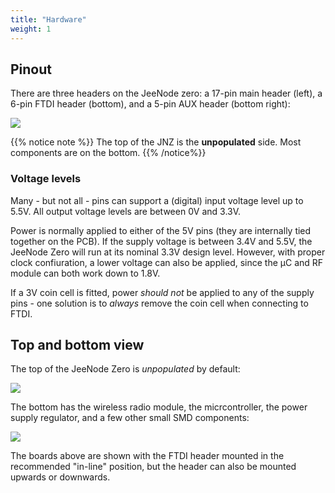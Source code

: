 ```yaml
---
title: "Hardware"
weight: 1
---
```


## Pinout

There are three headers on the JeeNode zero: a 17-pin main header (left), a
6-pin FTDI header (bottom), and a 5-pin AUX header (bottom right):

![](../jnz-rev4-pinout.png)

{{% notice note %}}
The top of the JNZ is the **unpopulated** side. Most components are on the
bottom.
{{% /notice%}}

### Voltage levels

Many - but not all - pins can support a (digital) input voltage level up to
5.5V.  All output voltage levels are between 0V and 3.3V.

Power is normally applied to either of the 5V pins (they are internally tied
together on the PCB). If the supply voltage is between 3.4V and 5.5V, the
JeeNode Zero will run at its nominal 3.3V design level. However, with proper
clock confiuration, a lower voltage can also be applied, since the µC and RF
module can both work down to 1.8V.

If a 3V coin cell is fitted, power _should not_ be applied to any of the supply
pins - one solution is to _always_ remove the coin cell when connecting to FTDI.

## Top and bottom view

The top of the JeeNode Zero is _unpopulated_ by default:

![](../DSC_5703.jpg?width=300px)

The bottom has the wireless radio module, the micrcontroller, the power
supply regulator, and a few other small SMD components:

![](../DSC_5710.jpg?width=300px)

The boards above are shown with the FTDI header mounted in the recommended
"in-line" position, but the header can also be mounted upwards or downwards.
